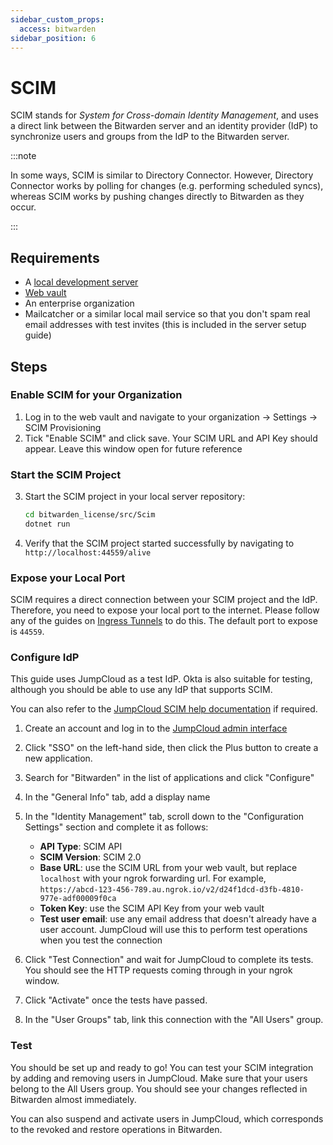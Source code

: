 ```yaml
---
sidebar_custom_props:
  access: bitwarden
sidebar_position: 6
---
```


# SCIM

SCIM stands for _System for Cross-domain Identity Management_, and uses a direct link between the
Bitwarden server and an identity provider (IdP) to synchronize users and groups from the IdP to the
Bitwarden server.

:::note

In some ways, SCIM is similar to Directory Connector. However, Directory Connector works by polling
for changes (e.g. performing scheduled syncs), whereas SCIM works by pushing changes directly to
Bitwarden as they occur.

:::

## Requirements

- A [local development server](./guide.md)
- [Web vault](../clients/web-vault/index.mdx)
- An enterprise organization
- Mailcatcher or a similar local mail service so that you don't spam real email addresses with test
  invites (this is included in the server setup guide)

## Steps

### Enable SCIM for your Organization

1. Log in to the web vault and navigate to your organization -> Settings -> SCIM Provisioning
2. Tick "Enable SCIM" and click save. Your SCIM URL and API Key should appear. Leave this window
   open for future reference

### Start the SCIM Project

3. Start the SCIM project in your local server repository:

   ```bash
   cd bitwarden_license/src/Scim
   dotnet run
   ```

4. Verify that the SCIM project started successfully by navigating to `http://localhost:44559/alive`

### Expose your Local Port

SCIM requires a direct connection between your SCIM project and the IdP. Therefore, you need to
expose your local port to the internet. Please follow any of the guides on
[Ingress Tunnels](./tunnel.md) to do this. The default port to expose is `44559`.

### Configure IdP

This guide uses JumpCloud as a test IdP. Okta is also suitable for testing, although you should be
able to use any IdP that supports SCIM.

You can also refer to the
[JumpCloud SCIM help documentation](https://support.jumpcloud.com/support/s/article/Custom-SCIM-Identity-Management)
if required.

1. Create an account and log in to the
   [JumpCloud admin interface](https://console.jumpcloud.com/login/admin)

2. Click "SSO" on the left-hand side, then click the Plus button to create a new application.

3. Search for "Bitwarden" in the list of applications and click "Configure"

4. In the "General Info" tab, add a display name

5. In the "Identity Management" tab, scroll down to the "Configuration Settings" section and
   complete it as follows:

   - **API Type**: SCIM API
   - **SCIM Version**: SCIM 2.0
   - **Base URL**: use the SCIM URL from your web vault, but replace `localhost` with your ngrok
     forwarding url. For example,
     `https://abcd-123-456-789.au.ngrok.io/v2/d24f1dcd-d3fb-4810-977e-adf00009f0ca`
   - **Token Key**: use the SCIM API Key from your web vault
   - **Test user email**: use any email address that doesn't already have a user account. JumpCloud
     will use this to perform test operations when you test the connection

6. Click "Test Connection" and wait for JumpCloud to complete its tests. You should see the HTTP
   requests coming through in your ngrok window.

7. Click "Activate" once the tests have passed.

8. In the "User Groups" tab, link this connection with the "All Users" group.

### Test

You should be set up and ready to go! You can test your SCIM integration by adding and removing
users in JumpCloud. Make sure that your users belong to the All Users group. You should see your
changes reflected in Bitwarden almost immediately.

You can also suspend and activate users in JumpCloud, which corresponds to the revoked and restore
operations in Bitwarden.
